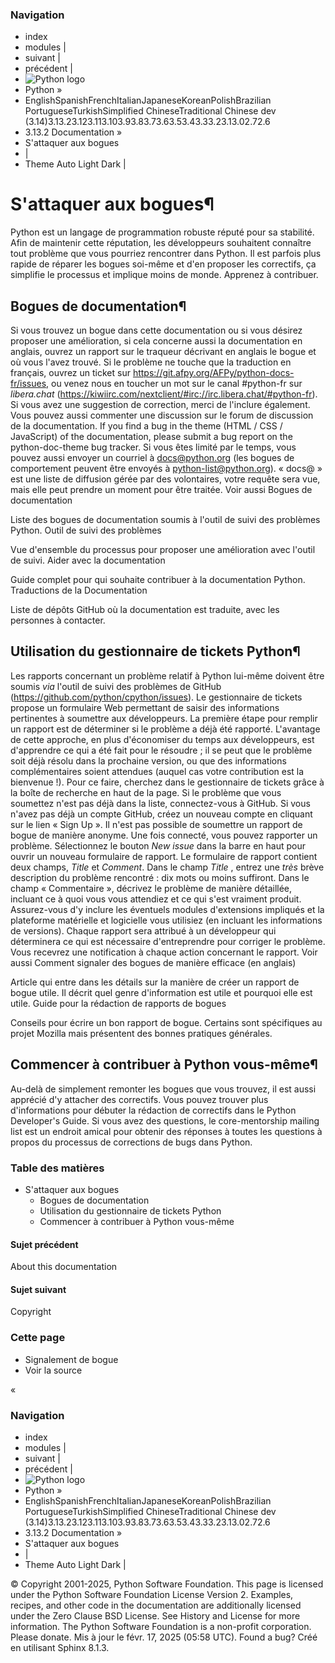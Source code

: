 ### Navigation
  * index
  * modules |
  * suivant |
  * précédent |
  * ![Python logo](https://docs.python.org/fr/3/_static/py.svg)
  * Python »
  * EnglishSpanishFrenchItalianJapaneseKoreanPolishBrazilian PortugueseTurkishSimplified ChineseTraditional Chinese
dev (3.14)3.13.23.123.113.103.93.83.73.63.53.43.33.23.13.02.72.6
  * 3.13.2 Documentation » 
  * S'attaquer aux bogues
  * | 
  * Theme  Auto Light Dark |


# S'attaquer aux bogues¶
Python est un langage de programmation robuste réputé pour sa stabilité. Afin de maintenir cette réputation, les développeurs souhaitent connaître tout problème que vous pourriez rencontrer dans Python.
Il est parfois plus rapide de réparer les bogues soi-même et d'en proposer les correctifs, ça simplifie le processus et implique moins de monde. Apprenez à contribuer.
## Bogues de documentation¶
Si vous trouvez un bogue dans cette documentation ou si vous désirez proposer une amélioration, si cela concerne aussi la documentation en anglais, ouvrez un rapport sur le traqueur décrivant en anglais le bogue et où vous l'avez trouvé. Si le problème ne touche que la traduction en français, ouvrez un ticket sur https://git.afpy.org/AFPy/python-docs-fr/issues, ou venez nous en toucher un mot sur le canal #python-fr sur _libera.chat_ (https://kiwiirc.com/nextclient/#irc://irc.libera.chat/#python-fr). Si vous avez une suggestion de correction, merci de l'inclure également.
Vous pouvez aussi commenter une discussion sur le forum de discussion de la documentation.
If you find a bug in the theme (HTML / CSS / JavaScript) of the documentation, please submit a bug report on the python-doc-theme bug tracker.
Si vous êtes limité par le temps, vous pouvez aussi envoyer un courriel à docs@python.org (les bogues de comportement peuvent être envoyés à python-list@python.org). « docs@ » est une liste de diffusion gérée par des volontaires, votre requête sera vue, mais elle peut prendre un moment pour être traitée.
Voir aussi
Bogues de documentation
    
Liste des bogues de documentation soumis à l'outil de suivi des problèmes Python.
Outil de suivi des problèmes
    
Vue d'ensemble du processus pour proposer une amélioration avec l'outil de suivi.
Aider avec la documentation
    
Guide complet pour qui souhaite contribuer à la documentation Python.
Traductions de la Documentation
    
Liste de dépôts GitHub où la documentation est traduite, avec les personnes à contacter.
## Utilisation du gestionnaire de tickets Python¶
Les rapports concernant un problème relatif à Python lui-même doivent être soumis _via_ l'outil de suivi des problèmes de GitHub (https://github.com/python/cpython/issues). Le gestionnaire de tickets propose un formulaire Web permettant de saisir des informations pertinentes à soumettre aux développeurs.
La première étape pour remplir un rapport est de déterminer si le problème a déjà été rapporté. L'avantage de cette approche, en plus d'économiser du temps aux développeurs, est d'apprendre ce qui a été fait pour le résoudre ; il se peut que le problème soit déjà résolu dans la prochaine version, ou que des informations complémentaires soient attendues (auquel cas votre contribution est la bienvenue !). Pour ce faire, cherchez dans le gestionnaire de tickets grâce à la boîte de recherche en haut de la page.
Si le problème que vous soumettez n'est pas déjà dans la liste, connectez-vous à GitHub. Si vous n'avez pas déjà un compte GitHub, créez un nouveau compte en cliquant sur le lien « Sign Up ». Il n'est pas possible de soumettre un rapport de bogue de manière anonyme.
Une fois connecté, vous pouvez rapporter un problème. Sélectionnez le bouton _New issue_ dans la barre en haut pour ouvrir un nouveau formulaire de rapport.
Le formulaire de rapport contient deux champs, _Title_ et _Comment_.
Dans le champ _Title_ , entrez une _très_ brève description du problème rencontré : dix mots ou moins suffiront.
Dans le champ « Commentaire », décrivez le problème de manière détaillée, incluant ce à quoi vous vous attendiez et ce qui s'est vraiment produit. Assurez-vous d'y inclure les éventuels modules d'extensions impliqués et la plateforme matérielle et logicielle vous utilisiez (en incluant les informations de versions).
Chaque rapport sera attribué à un développeur qui déterminera ce qui est nécessaire d'entreprendre pour corriger le problème. Vous recevrez une notification à chaque action concernant le rapport.
Voir aussi
Comment signaler des bogues de manière efficace (en anglais)
    
Article qui entre dans les détails sur la manière de créer un rapport de bogue utile. Il décrit quel genre d'information est utile et pourquoi elle est utile.
Guide pour la rédaction de rapports de bogues
    
Conseils pour écrire un bon rapport de bogue. Certains sont spécifiques au projet Mozilla mais présentent des bonnes pratiques générales.
## Commencer à contribuer à Python vous-même¶
Au-delà de simplement remonter les bogues que vous trouvez, il est aussi apprécié d'y attacher des correctifs. Vous pouvez trouver plus d'informations pour débuter la rédaction de correctifs dans le Python Developer's Guide. Si vous avez des questions, le core-mentorship mailing list est un endroit amical pour obtenir des réponses à toutes les questions à propos du processus de corrections de bugs dans Python.
### Table des matières
  * S'attaquer aux bogues
    * Bogues de documentation
    * Utilisation du gestionnaire de tickets Python
    * Commencer à contribuer à Python vous-même


#### Sujet précédent
About this documentation
#### Sujet suivant
Copyright
### Cette page
  * Signalement de bogue
  * Voir la source 


«
### Navigation
  * index
  * modules |
  * suivant |
  * précédent |
  * ![Python logo](https://docs.python.org/fr/3/_static/py.svg)
  * Python »
  * EnglishSpanishFrenchItalianJapaneseKoreanPolishBrazilian PortugueseTurkishSimplified ChineseTraditional Chinese
dev (3.14)3.13.23.123.113.103.93.83.73.63.53.43.33.23.13.02.72.6
  * 3.13.2 Documentation » 
  * S'attaquer aux bogues
  * | 
  * Theme  Auto Light Dark |


©  Copyright  2001-2025, Python Software Foundation. This page is licensed under the Python Software Foundation License Version 2. Examples, recipes, and other code in the documentation are additionally licensed under the Zero Clause BSD License. See History and License for more information. The Python Software Foundation is a non-profit corporation. Please donate. Mis à jour le févr. 17, 2025 (05:58 UTC). Found a bug? Créé en utilisant Sphinx 8.1.3. 
